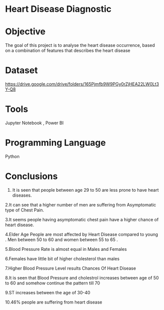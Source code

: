 # Heart Disease Diagnostic 

# **Objective**

The goal of this project is to analyse the heart disease occurrence, based on a combination of features that describes the heart disease

# **Dataset**

https://drive.google.com/drive/folders/165Pjmfb9W9PGy0rZjHEA22LW0Lt3Y-Q8

# **Tools**

Jupyter Notebook , Power BI

# **Programming Language**

Python 

# **Conclusions**

1. It is seen that people between age 29 to 50 are less prone to have heart diseases.

2.It can see that a higher number of men are suffering from Asymptomatic type of Chest Pain.

3.It seems people having asymptomatic chest pain have a higher chance of heart disease.

4.Elder Age People are most affected by Heart Disease compared to young . Men between 50 to 60 and women between 55 to 65 .

5.Blood Pressure Rate is almost equal in Males and Females

6.Females have little bit of higher cholesterol than males

7.Higher Blood Pressure Level results Chances Of Heart Disease

8.It is seen that Blood Pressure and cholestrol increases between age of 50 to 60 and somehow continue the pattern till 70

9.ST increases between the age of 30-40

10.46% people are suffering from heart disease
